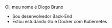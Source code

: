 Oi, meu nome é Diogo Bruno 

- Sou desenvolvedor Back-End
- Estou estudando Go e Docker com Kubernetes 

